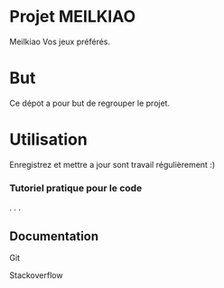 # Projet MEILKIAO

Meilkiao Vos jeux préférés.

# But

Ce dépot a pour but de regrouper le projet.

# Utilisation

Enregistrez et mettre a jour sont travail régulièrement :)


### Tutoriel pratique pour le code

.
.
.

## Documentation

Git 

Stackoverflow

